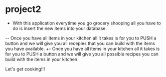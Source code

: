# project2

- With this application everytime you go grocery shooping all you have to do is insert the new items into your database.
  
 -- Once you have all items in your kitchen all it takes is for you to PUSH a button and we will give you all recepies that you can build with the items you have available. 
 +- Once you have all items in your kitchen all it takes is for you to PUSH a button and we will give you all possible recipes you can build with the items in your kitchen. 
  
  
  Let's get cooking!!!
  
  
  
